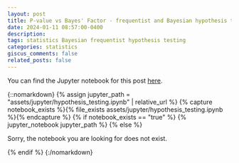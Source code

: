 ```yaml
---
layout: post
title: P-value vs Bayes' Factor - frequentist and Bayesian hypothesis testing 
date: 2024-01-11 08:57:00-0400
description: 
tags: statistics Bayesian frequentist hypothesis testing
categories: statistics
giscus_comments: false
related_posts: false
---
```


You can find the Jupyter notebook for this post [here](https://github.com/harrymatthews50/harrymatthews50.github.io/blob/master/assets/jupyter/hypothesis_testing.ipynb).

{::nomarkdown} 
{% assign jupyter_path = "assets/jupyter/hypothesis_testing.ipynb" | relative_url %} 
{% capture notebook_exists %}{% file_exists assets/jupyter/hypothesis_testing.ipynb %}{% endcapture %} 
{% if notebook_exists == "true" %} 
{% jupyter_notebook jupyter_path %} 
{% else %}
<p>Sorry, the notebook you are looking for does not exist.</p>
{% endif %} 
{:/nomarkdown}



